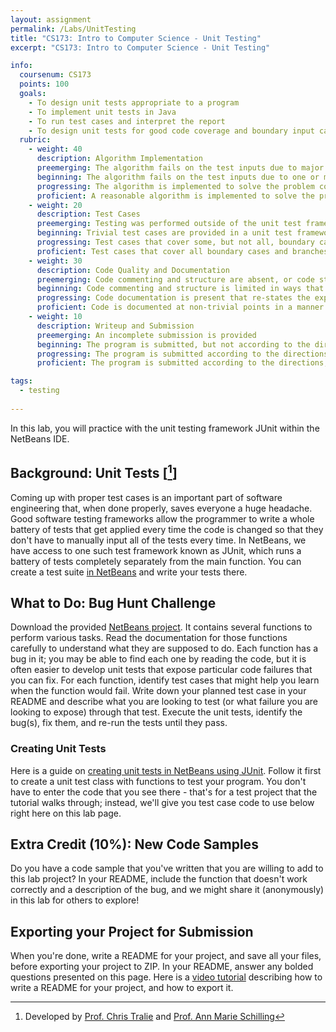 ```yaml
---
layout: assignment
permalink: /Labs/UnitTesting
title: "CS173: Intro to Computer Science - Unit Testing"
excerpt: "CS173: Intro to Computer Science - Unit Testing"

info:
  coursenum: CS173
  points: 100
  goals:
    - To design unit tests appropriate to a program
    - To implement unit tests in Java
    - To run test cases and interpret the report
    - To design unit tests for good code coverage and boundary input cases
  rubric:
    - weight: 40
      description: Algorithm Implementation
      preemerging: The algorithm fails on the test inputs due to major issues, or the program fails to compile and/or run
      beginning: The algorithm fails on the test inputs due to one or more minor issues
      progressing: The algorithm is implemented to solve the problem correctly according to given test inputs, but would fail if executed in a general case due to a minor issue or omission in the algorithm design or implementation
      proficient: A reasonable algorithm is implemented to solve the problem which correctly solves the problem according to the given test inputs, and would be reasonably expected to solve the problem in the general case
    - weight: 20
      description: Test Cases
      preemerging: Testing was performed outside of the unit test framework, or not performed at all
      beginning: Trivial test cases are provided in a unit test framework
      progressing: Test cases that cover some, but not all, boundary cases and branches of the program are provided
      proficient: Test cases that cover all boundary cases and branches of the program are provided
    - weight: 30
      description: Code Quality and Documentation
      preemerging: Code commenting and structure are absent, or code structure departs significantly from best practice, and/or the code departs significantly from the style guide
      beginning: Code commenting and structure is limited in ways that reduce the readability of the program, and/or there are minor departures from the style guide
      progressing: Code documentation is present that re-states the explicit code definitions, and/or code is written that mostly adheres to the style guide
      proficient: Code is documented at non-trivial points in a manner that enhances the readability of the program, and code is written according to the style guide
    - weight: 10
      description: Writeup and Submission
      preemerging: An incomplete submission is provided
      beginning: The program is submitted, but not according to the directions in one or more ways (for example, because it is lacking a readme writeup or missing answers to written questions)
      progressing: The program is submitted according to the directions with a minor omission or correction needed, including a readme writeup describing the solution and answering nearly all questions posed in the instructions
      proficient: The program is submitted according to the directions, including a readme writeup describing the solution and answering all questions posed in the instructions  

tags:
  - testing
  
---
```


In this lab, you will practice with the unit testing framework JUnit within the NetBeans IDE.

## Background: Unit Tests \[[^1]\]

Coming up with proper test cases is an important part of software engineering that, when done properly, saves everyone a huge headache. Good software testing frameworks allow the programmer to write a whole battery of tests that get applied every time the code is changed so that they don't have to manually input all of the tests every time.  In NetBeans, we have access to one such test framework known as JUnit, which runs a battery of tests completely separately from the main function.  You can create a test suite [in NetBeans](https://netbeans.org/kb/docs/java/junit-intro.html#Exercise_30) and write your tests there.  

## What to Do: Bug Hunt Challenge

Download the provided [NetBeans project](../files/lab-unittesting/UnitTestingSample.zip).  It contains several functions to perform various tasks.  Read the documentation for those functions carefully to understand what they are supposed to do.  Each function has a bug in it; you may be able to find each one by reading the code, but it is often easier to develop unit tests that expose particular code failures that you can fix.  For each function, identify test cases that might help you learn when the function would fail.  Write down your planned test case in your README and describe what you are looking to test (or what failure you are looking to expose) through that test.  Execute the unit tests, identify the bug(s), fix them, and re-run the tests until they pass.

### Creating Unit Tests 

Here is a guide on [creating unit tests in NetBeans using JUnit](../NetBeans/JUnit).  Follow it first to create a unit test class with functions to test your program.  You don't have to enter the code that you see there - that's for a test project that the tutorial walks through; instead, we'll give you test case code to use below right here on this lab page.

## Extra Credit (10%): New Code Samples
Do you have a code sample that you've written that you are willing to add to this lab project?  In your README, include the function that doesn't work correctly and a description of the bug, and we might share it (anonymously) in this lab for others to explore!

## Exporting your Project for Submission

When you're done, write a README for your project, and save all your files, before exporting your project to ZIP.  In your README, answer any bolded questions presented on this page.  Here is a [video tutorial](../Modules/IDE/Module2) describing how to write a README for your project, and how to export it.

[^1]: Developed by [Prof. Chris Tralie](https://www.ursinus.edu/live/profiles/4502-christopher-j-tralie) and [Prof. Ann Marie Schilling](https://www.ursinus.edu/live/profiles/133-ann-marie-v-schilling)